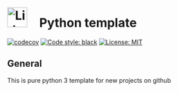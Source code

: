 

# <img src="https://docs.lido.fi/img/logo.svg" alt="Lido" width="46"/> Python template 

[![codecov](https://codecov.io/gh/lidofinance/python-base-template/branch/master/graph/badge.svg)](https://codecov.io/gh/lidofinance/lido-python-sdk)
[![Code style: black](https://img.shields.io/badge/code%20style-black-000000.svg)](https://github.com/psf/black)
[![License: MIT](https://img.shields.io/badge/License-MIT-yellow.svg)](https://opensource.org/licenses/MIT)

## General

This is pure python 3 template for new projects on github
